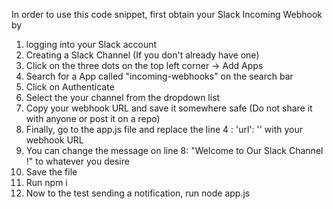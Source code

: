 In order to use this code snippet, first obtain your Slack Incoming Webhook by
1. logging into your Slack account
2. Creating a Slack Channel (If you don't already have one)
3. Click on the three dots on the top left corner -> Add Apps
4. Search for a App called "incoming-webhooks" on the search bar
5. Click on Authenticate 
6. Select the your channel from the dropdown list
7. Copy your webhook URL and save it somewhere safe (Do not share it with anyone or post it on a repo)
8. Finally, go to the app.js file and replace the line 4 : 'url': '<Slack web-hook-URL goes here>' with your webhook URL
9. You can change the message on line 8: "Welcome to Our Slack Channel !" to whatever you desire
10. Save the file 
11. Run npm i
12. Now to the test sending a notification, run node app.js